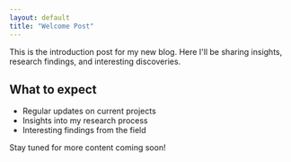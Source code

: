```yaml
---
layout: default
title: "Welcome Post"
---
```


This is the introduction post for my new blog. Here I'll be sharing insights, research findings, and interesting discoveries.

## What to expect

- Regular updates on current projects
- Insights into my research process
- Interesting findings from the field

Stay tuned for more content coming soon!